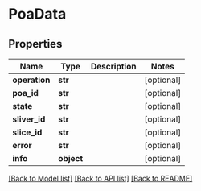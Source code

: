 # PoaData

## Properties
Name | Type | Description | Notes
------------ | ------------- | ------------- | -------------
**operation** | **str** |  | [optional] 
**poa_id** | **str** |  | [optional] 
**state** | **str** |  | [optional] 
**sliver_id** | **str** |  | [optional] 
**slice_id** | **str** |  | [optional] 
**error** | **str** |  | [optional] 
**info** | **object** |  | [optional] 

[[Back to Model list]](../README.md#documentation-for-models) [[Back to API list]](../README.md#documentation-for-api-endpoints) [[Back to README]](../README.md)

